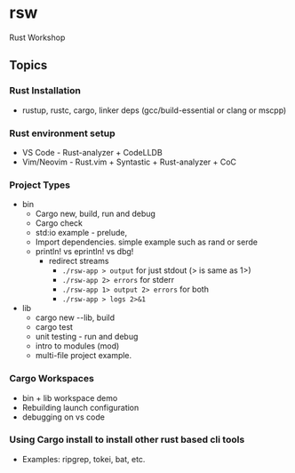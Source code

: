 # rsw
Rust Workshop

## Topics

### Rust Installation 
* rustup, rustc, cargo, linker deps (gcc/build-essential or clang or mscpp)
    
### Rust environment setup
* VS Code - Rust-analyzer + CodeLLDB
* Vim/Neovim - Rust.vim + Syntastic + Rust-analyzer + CoC  

### Project Types
* bin
    * Cargo new, build, run and debug
    * Cargo check
    * std:io example - prelude, 
    * Import dependencies. simple example such as rand or serde
    * println! vs eprintln! vs dbg!
        * redirect streams 
            * `./rsw-app > output` for just stdout (> is same as 1>)
            * `./rsw-app 2> errors` for stderr
            * `./rsw-app 1> output 2> errors` for both
            * `./rsw-app > logs 2>&1` 
* lib
    * cargo new --lib, build
    * cargo test
    * unit testing - run and debug
    * intro to modules (mod)
    * multi-file project example.

### Cargo Workspaces 
* bin + lib workspace demo   
* Rebuilding launch configuration
* debugging on vs code

### Using Cargo install to install other rust based cli tools
* Examples: ripgrep, tokei, bat, etc.
